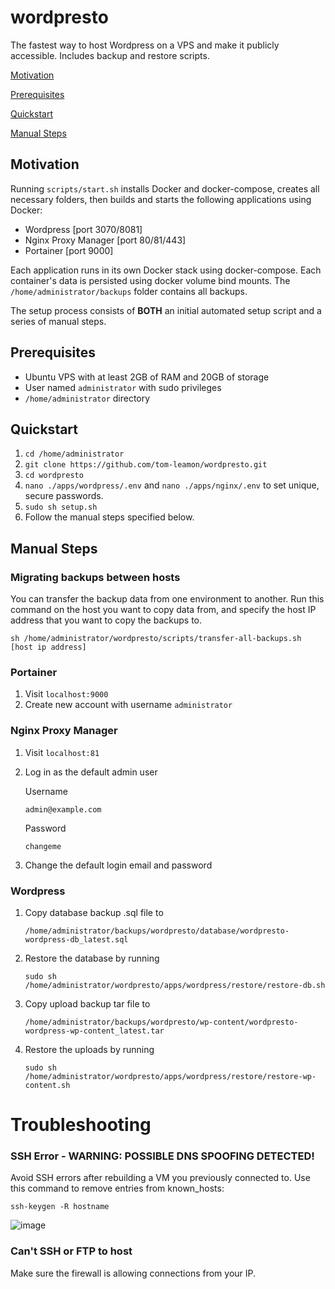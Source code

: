 

# wordpresto

The fastest way to host Wordpress on a VPS and make it publicly accessible. Includes backup and restore scripts.

[Motivation](#motivation)

[Prerequisites](#prerequisites)

[Quickstart](#quickstart)

[Manual Steps](#manual-steps)


## Motivation

Running `scripts/start.sh` installs Docker and docker-compose, creates all necessary folders, then builds and starts the following applications using Docker:
- Wordpress [port 3070/8081]
- Nginx Proxy Manager [port 80/81/443]
- Portainer [port 9000]

Each application runs in its own Docker stack using docker-compose. Each container's data is persisted using docker volume bind mounts. The `/home/administrator/backups` folder contains all backups.

The setup process consists of <b>BOTH</b> an initial automated setup script and a series of manual steps.

## Prerequisites

- Ubuntu VPS with at least 2GB of RAM and 20GB of storage
- User named `administrator` with sudo privileges
-  `/home/administrator` directory

## Quickstart

1. `cd /home/administrator` 
2. `git clone https://github.com/tom-leamon/wordpresto.git`
3. `cd wordpresto`
4. `nano ./apps/wordpress/.env` and `nano ./apps/nginx/.env` to set unique, secure passwords.
5. `sudo sh setup.sh`
6. Follow the manual steps specified below.

## Manual Steps

### Migrating backups between hosts

You can transfer the backup data from one environment to another. Run this command on the host you want to copy data from, and specify the host IP address that you want to copy the backups to.

``sh /home/administrator/wordpresto/scripts/transfer-all-backups.sh [host ip address]``

### Portainer

 1. Visit ``localhost:9000``
 2. Create new account with username ``administrator``

### Nginx Proxy Manager

1. Visit ``localhost:81``

2. Log in as the default admin user

   Username

   ```
   admin@example.com
   ```

   Password
   ```
   changeme
   ```

2. Change the default login email and password

### Wordpress

 1. Copy database backup .sql file to 
 
     ``/home/administrator/backups/wordpresto/database/wordpresto-wordpress-db_latest.sql``
     
 3. Restore the database by running

      ``sudo sh /home/administrator/wordpresto/apps/wordpress/restore/restore-db.sh``

 5. Copy upload backup tar file to
 
       ``/home/administrator/backups/wordpresto/wp-content/wordpresto-wordpress-wp-content_latest.tar``
       
 6. Restore the uploads by running

       ``sudo sh /home/administrator/wordpresto/apps/wordpress/restore/restore-wp-content.sh``


# Troubleshooting 

### SSH Error - WARNING: POSSIBLE DNS SPOOFING DETECTED!

Avoid SSH errors after rebuilding a VM you previously connected to. Use this command to remove entries from known_hosts:

``ssh-keygen -R hostname``

![image](https://user-images.githubusercontent.com/18317587/126028568-c112f7e5-8179-43a6-9a93-0fa1e2ca4c64.png)

### Can't SSH or FTP to host

Make sure the firewall is allowing connections from your IP.
